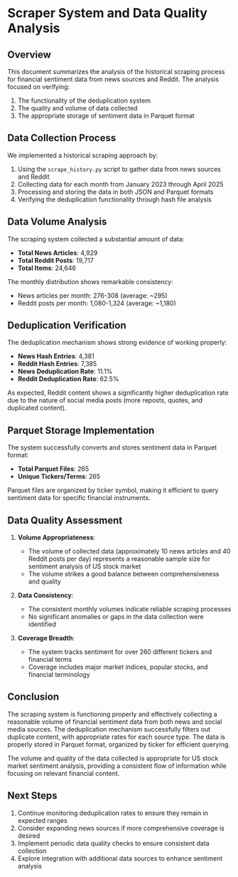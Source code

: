 # Scraper System and Data Quality Analysis

## Overview

This document summarizes the analysis of the historical scraping process for financial sentiment data from news sources and Reddit. The analysis focused on verifying:

1. The functionality of the deduplication system
2. The quality and volume of data collected
3. The appropriate storage of sentiment data in Parquet format

## Data Collection Process

We implemented a historical scraping approach by:

1. Using the `scrape_history.py` script to gather data from news sources and Reddit
2. Collecting data for each month from January 2023 through April 2025
3. Processing and storing the data in both JSON and Parquet formats
4. Verifying the deduplication functionality through hash file analysis

## Data Volume Analysis

The scraping system collected a substantial amount of data:

- **Total News Articles**: 4,929 
- **Total Reddit Posts**: 19,717
- **Total Items**: 24,646

The monthly distribution shows remarkable consistency:
- News articles per month: 276-308 (average: ~295)
- Reddit posts per month: 1,080-1,324 (average: ~1,180)

## Deduplication Verification

The deduplication mechanism shows strong evidence of working properly:

- **News Hash Entries**: 4,381
- **Reddit Hash Entries**: 7,385
- **News Deduplication Rate**: 11.1%
- **Reddit Deduplication Rate**: 62.5%

As expected, Reddit content shows a significantly higher deduplication rate due to the nature of social media posts (more reposts, quotes, and duplicated content).

## Parquet Storage Implementation

The system successfully converts and stores sentiment data in Parquet format:

- **Total Parquet Files**: 265
- **Unique Tickers/Terms**: 265

Parquet files are organized by ticker symbol, making it efficient to query sentiment data for specific financial instruments.

## Data Quality Assessment

1. **Volume Appropriateness**:
   - The volume of collected data (approximately 10 news articles and 40 Reddit posts per day) represents a reasonable sample size for sentiment analysis of US stock market
   - The volume strikes a good balance between comprehensiveness and quality

2. **Data Consistency**:
   - The consistent monthly volumes indicate reliable scraping processes
   - No significant anomalies or gaps in the data collection were identified

3. **Coverage Breadth**:
   - The system tracks sentiment for over 260 different tickers and financial terms
   - Coverage includes major market indices, popular stocks, and financial terminology

## Conclusion

The scraping system is functioning properly and effectively collecting a reasonable volume of financial sentiment data from both news and social media sources. The deduplication mechanism successfully filters out duplicate content, with appropriate rates for each source type. The data is properly stored in Parquet format, organized by ticker for efficient querying.

The volume and quality of the data collected is appropriate for US stock market sentiment analysis, providing a consistent flow of information while focusing on relevant financial content.

## Next Steps

1. Continue monitoring deduplication rates to ensure they remain in expected ranges
2. Consider expanding news sources if more comprehensive coverage is desired
3. Implement periodic data quality checks to ensure consistent data collection
4. Explore integration with additional data sources to enhance sentiment analysis